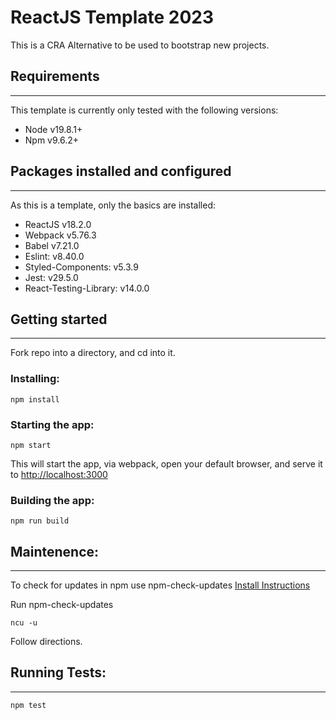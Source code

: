 # ReactJS Template 2023
This is a CRA Alternative to be used to bootstrap new projects.  

## Requirements
---

This template is currently only tested with the following versions:

- Node v19.8.1+  
- Npm v9.6.2+

## Packages installed and configured
---

As this is a template, only the basics are installed:

- ReactJS v18.2.0
- Webpack v5.76.3
- Babel v7.21.0
- Eslint: v8.40.0
- Styled-Components: v5.3.9
- Jest: v29.5.0
- React-Testing-Library: v14.0.0

## Getting started
---
Fork repo into a directory, and cd into it.

### Installing:
```
npm install
```

### Starting the app:
```
npm start
```

This will start the app, via webpack, open your default browser, and serve it to [http://localhost:3000](http://localhost:3000)

### Building the app:
```
npm run build
```

## Maintenence:
---

To check for updates in npm use npm-check-updates [Install Instructions](https://flaviocopes.com/update-npm-dependencies/)

Run npm-check-updates
```
ncu -u
```

Follow directions.

## Running Tests:
---
```
npm test
```